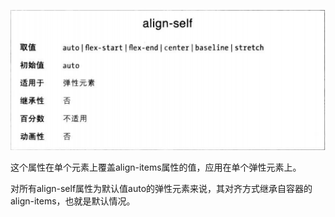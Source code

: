 ![](align-self.png)

这个属性在单个元素上覆盖align-items属性的值，应用在单个弹性元素上。

对所有align-self属性为默认值auto的弹性元素来说，其对齐方式继承自容器的align-items，也就是默认情况。
